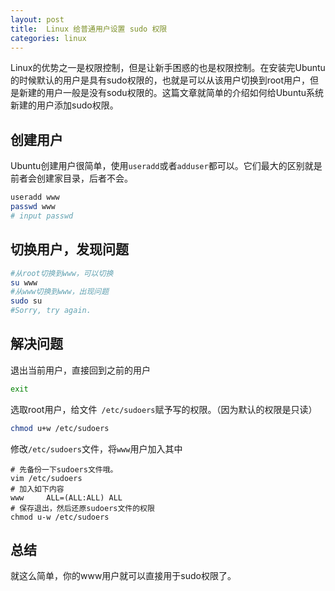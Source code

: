 ```yaml
---
layout: post
title:  Linux 给普通用户设置 sudo 权限
categories: linux
---
```


Linux的优势之一是权限控制，但是让新手困惑的也是权限控制。在安装完Ubuntu的时候默认的用户是具有sudo权限的，也就是可以从该用户切换到root用户，但是新建的用户一般是没有sodu权限的。这篇文章就简单的介绍如何给Ubuntu系统新建的用户添加sudo权限。

## 创建用户 ##

Ubuntu创建用户很简单，使用```useradd```或者```adduser```都可以。它们最大的区别就是前者会创建家目录，后者不会。

```bash
useradd www
passwd www
# input passwd
```

## 切换用户，发现问题 ##

```bash
#从root切换到www，可以切换
su www
#从www切换到www，出现问题
sudo su
#Sorry, try again.
```

## 解决问题 ##

退出当前用户，直接回到之前的用户

```bash
exit 
```

选取root用户，给文件``` /etc/sudoers```赋予写的权限。（因为默认的权限是只读）

```bash
chmod u+w /etc/sudoers
```

修改```/etc/sudoers```文件，将```www```用户加入其中

```
# 先备份一下sudoers文件哦。
vim /etc/sudoers
# 加入如下内容
www     ALL=(ALL:ALL) ALL
# 保存退出，然后还原sudoers文件的权限
chmod u-w /etc/sudoers
```

## 总结 ##

就这么简单，你的www用户就可以直接用于sudo权限了。


